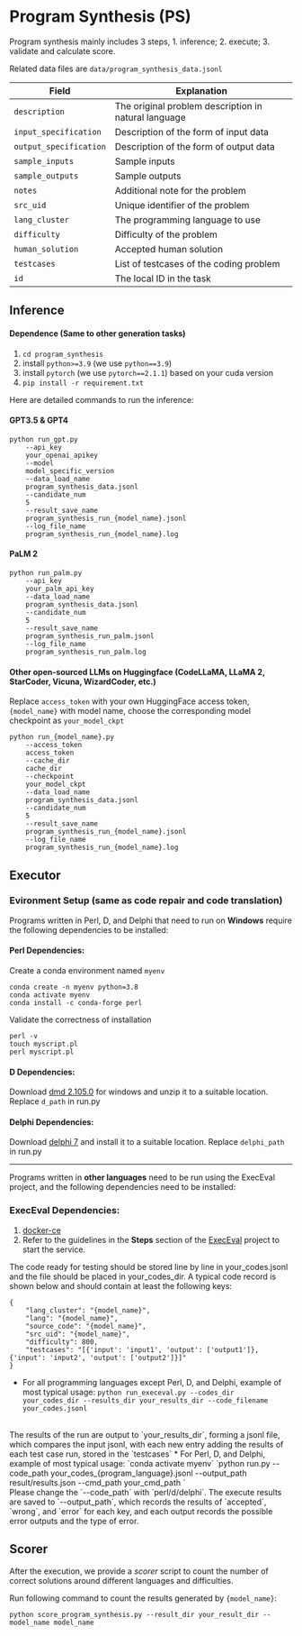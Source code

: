 # Program Synthesis (PS)

Program synthesis mainly includes 3 steps, 1. inference; 2. execute; 3. validate and calculate score. 

Related data files are `data/program_synthesis_data.jsonl`

| Field                	| Explanation                                          	         |
|----------------------	|----------------------------------------------------------------|
| `description`          	| The original problem description in natural language 	         |
| `input_specification`  	| Description of the form of input data                	         |
| `output_specification` 	| Description of the form of output data               	         |
| `sample_inputs`        	| Sample inputs                                        	         |
| `sample_outputs`       	| Sample outputs                                       	         |
| `notes`                	| Additional note for the problem                              	 |
| `src_uid`              	| Unique identifier of the problem                     	         |
| `lang_cluster`         	| The programming language to use                      	         |
| `difficulty`           	| Difficulty of the problem                            	         |
| `human_solution`       	| Accepted human solution                              	         |
| `testcases`            	| List of testcases of the coding problem           	         |
| `id`                   	| The local ID in the task                             	         |
 
## Inference
#### Dependence (Same to other generation tasks)
1. `cd program_synthesis`
2. install `python>=3.9` (we use `python==3.9`)
2. install `pytorch` (we use `pytorch==2.1.1`) based on your cuda version
3. ``pip install -r requirement.txt``

Here are detailed commands to run the inference:  
#### GPT3.5 & GPT4
```angular2html
python run_gpt.py
    --api_key
    your_openai_apikey
    --model
    model_specific_version
    --data_load_name
    program_synthesis_data.jsonl
    --candidate_num
    5
    --result_save_name
    program_synthesis_run_{model_name}.jsonl
    --log_file_name
    program_synthesis_run_{model_name}.log
```
#### PaLM 2

```angular2html
python run_palm.py
    --api_key
    your_palm_api_key
    --data_load_name
    program_synthesis_data.jsonl
    --candidate_num
    5
    --result_save_name
    program_synthesis_run_palm.jsonl
    --log_file_name
    program_synthesis_run_palm.log
```
#### Other open-sourced LLMs on Huggingface (CodeLLaMA, LLaMA 2, StarCoder, Vicuna, WizardCoder, etc.)
Replace ``access_token`` with your own HuggingFace access token, ``{model_name}`` with model name, choose the corresponding model checkpoint as ``your_model_ckpt``
```angular2html
python run_{model_name}.py 
    --access_token
    access_token
    --cache_dir 
    cache_dir 
    --checkpoint
    your_model_ckpt
    --data_load_name
    program_synthesis_data.jsonl
    --candidate_num
    5
    --result_save_name
    program_synthesis_run_{model_name}.jsonl
    --log_file_name
    program_synthesis_run_{model_name}.log
```



## Executor 
### Evironment Setup (same as code repair and code translation)

Programs written in Perl, D, and Delphi that need to run on **Windows** require the following dependencies to be installed:

#### Perl Dependencies:

Create a conda environment named `myenv`
```
conda create -n myenv python=3.8
conda activate myenv
conda install -c conda-forge perl
```
Validate the correctness of installation
```
perl -v
touch myscript.pl
perl myscript.pl
```
#### D Dependencies:

Download [dmd 2.105.0](https://downloads.dlang.org/releases/2.x/2.105.0/) for windows and unzip it to a suitable location. Replace `d_path` in run.py

#### Delphi Dependencies:

Download [delphi 7](http://altd.embarcadero.com/download/delphi/d7/english/ent/delphi_7_ent_en.iso) and install it to a suitable location. Replace `delphi_path` in run.py

***

Programs written in **other languages** need to be run using the ExecEval project, and the following dependencies need to be installed:

### ExecEval Dependencies:

1. [docker-ce](https://docs.docker.com/engine/install/)
2. Refer to the guidelines in the **Steps** section of the [ExecEval](https://github.com/ntunlp/ExecEval) project to start the service.


The code ready for testing should be stored line by line in your\_codes.jsonl and the file should be placed in your\_codes\_dir. A typical code record is shown below and should contain at least the following keys:

```
{
    "lang_cluster": "{model_name}",
    "lang": "{model_name}",
    "source_code": "{model_name}",
    "src_uid": "{model_name}",
    "difficulty": 800,
    "testcases": "[{'input': 'input1', 'output': ['output1']}, {'input': 'input2', 'output': ['output2']}]"
}
```

* For all programming languages except Perl, D, and Delphi, example of most typical usage:
    `python run_execeval.py --codes_dir your_codes_dir --results_dir your_results_dir --code_filename your_codes.jsonl`
<br>
    The results of the run are output to `your_results_dir`, forming a jsonl file, which compares the input jsonl, with each new entry adding the results of each test case run, stored in the `testcases`
* For Perl, D, and Delphi, example of most typical usage:
    `conda activate myenv`
    `python run.py  --code_path your_codes_{program_language}.jsonl --output_path result/results.json --cmd_path your_cmd_path `
<br>
    Please change the `--code_path` with `perl/d/delphi`. The execute results are saved to `--output_path`, which records the results of `accepted`, `wrong`, and `error` for each key, and each output records the possible error outputs and the type of error.

## Scorer
After the execution, we provide a *scorer* script to count the number of correct solutions around different languages and difficulties. 

Run following command to count the results generated by `{model_name}`: 

`python score_program_synthesis.py --result_dir your_result_dir --model_name model_name`